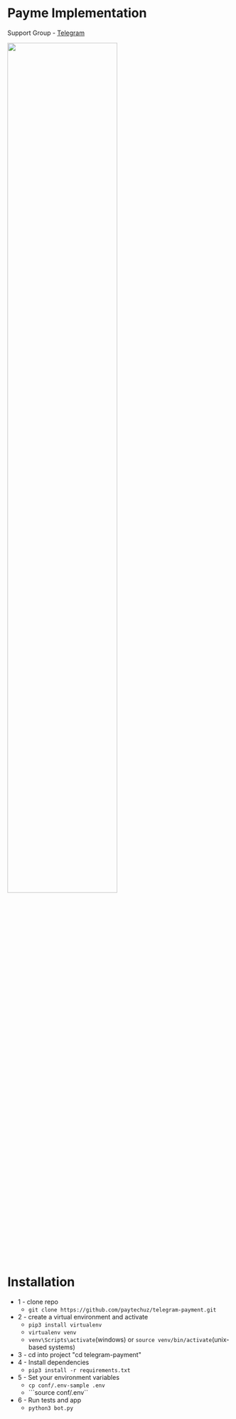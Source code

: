 # Payme Implementation

Support Group - <a href="https://t.me/+bYouuOlqt1c3NmYy">Telegram</a><br>

<a href="https://youtu.be/r2RO3kJVP7g">
<img width="70%" src="./static/gif/telegram-payment-gif.gif">
</a>

# Installation
* 1 - clone repo 
   - ```git clone https://github.com/paytechuz/telegram-payment.git```
* 2 - create a virtual environment and activate
  - ```pip3 install virtualenv```
  - ```virtualenv venv```
  - ```venv\Scripts\activate```(windows) or ```source venv/bin/activate```(unix-based systems)
* 3 - cd into project "cd telegram-payment"
* 4 - Install dependencies
  - ```pip3 install -r requirements.txt```
* 5 - Set your environment variables
  - ```cp conf/.env-sample .env```
  - ```source conf/.env``
* 6 - Run tests and app
  - ```python3 bot.py```
